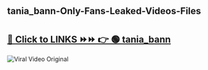 
 ## tania_bann-Only-Fans-Leaked-Videos-Files

# <h2><a href="https://mediaupload.pro?tania_bann">🔗 Click to LINKS ⏩⏩ 👉 🟢 tania_bann </a></h2>

<a href="https://mediaupload.pro?tania_bann" rel="nofollow" data-target="animated-image.originalLink"><img src="https://i.ibb.co.com/xMMVF88/686577567.gif" alt="Viral Video Original" style="max-width: 100%; display: inline-block;" data-target="animated-image.originalImage"></a>